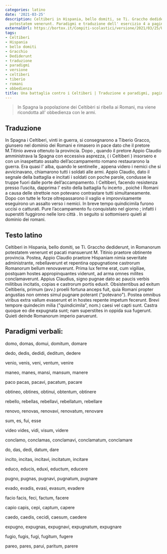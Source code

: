 ```yaml
---
categories: latino
date: '2021-03-25'
description: Celtiberi in Hispania, bello domiti, se Ti. Graccho dediderunt, in Romanorum
  potestatem venerunt. Paradigmi e traduzione dell' esercizio 4 a pagina 338.
externalUrl: https://bortox.it/Compiti-scolastici/versione/2021/03/25/Una-battaglia-contro-i-Celtiberi.html
tags:
- Celtiberi
- Hispania
- bello domiti
- Gracchio
- Dediderunt
- traduzione
- paradigmi
- versione
- celtiberi
- tiberio
- romani
- obbedienza
title: Una battaglia contro i Celtiberi | Traduzione e paradigmi, pagina 338 es. 4
---
```


> In Spagna la popolazione dei Celtibèri si ribella ai Romani, ma viene ricondotta all' obbedienza con le armi.

## Traduzione

In Spagna i Celtiberi, vinti in guerra, si consegnarono a Tiberio Gracco, giunsero nel dominio dei Romani e rimasero in pace dato che il pretore M.Titinio aveva ottenuto la provincia. Dopo , quando il pretore Appio Claudio amministrava la Spagna con eccessiva asprezza, ( i Celtiberi ) insorsero e con un inaspettato assalto dell’accampamento romano restaurarono la guerra. Era quasi l' alba, quando le sentinelle , appena videro i nemici che si avvicinavano, chiamarono tutti i soldati alle armi. Appio Claudio, dato il segnale della battaglia e incitati i soldati con poche parole, condusse le truppe fuori dalle porte dell’accampamento.  I Celtiberi, facendo resistenza presso l’uscita, dapprima l' esito della battaglia fu incerto , poiché i Romani a causa delle strettoie non potevano contrastare tutti simultaneamente. Dopo con tutte le forze oltrepassarono il vaglio e improvvisamente eseguirono un assalto verso i nemici. In breve tempo quindicimila furono uccisi o catturati. Pure l’accampamento fu conquistato nel giorno ; infatti i superstiti fuggirono nelle loro città . In seguito si sottomisero quieti al dominio dei romani. 

## Testo latino

Celtiberi in Hispania, bello domiti, se Ti. Graccho dediderunt, in Romanorum potestatem venerunt et pacati mansuerunt M. Titinio praetore obtinente provincia. Postea, Appio Claudio praetore Hispaniam nimia severitate administrante, rebellaverunt et repentina oppugnatione castrorum Romanorum bellum renovaverunt. Prima lux ferme erat, cum vigiliae, postquam hostes appropinquantes viderunt, ad arma omnes milites conclamaverunt. Appius Claudius, signo pugnae dato ac paucis verbis militibus incitatis, copias e castrorum portis eduxit. Obsistentibus ad exitum Celtiberis, primum (avv.) proelii fortuna anceps fuit, quia Romani propter angustias non omnes simul pugnare poterant ("potevano"). Postea omnibus viribus extra vallum evaserunt et in hostes repente impetum fecerunt. Brevi tempore quindecim milia ("quindicimila", nom.) caesi vel capti sunt. Castra quoque eo die expugnata sunt; nam superstites in oppida sua fugerunt. Quieti deinde Romanorum imperio paruerunt.

## Paradigmi verbali:

domo, domas, domui, domitum, domare

dedo, dedis, dedidi, deditum, dedere

venio, venis, veni, ventum, venire

maneo, manes, mansi, mansum, manere

paco pacas, pacavi, pacatum, pacare

obtineo, obtines, obtinui, obtentum, obtinere

rebello, rebellas, rebellavi, rebellatum, rebellare

renovo, renovas, renovavi, renovatum, renovare

sum, es, fui, esse

video vides, vidi, visum, videre

conclamo, conclamas, conclamavi, conclamatum, conclamare

do, das, dedi, datum, dare

incito, incitas, incitavi, incitatum, incitare

educo, educis, eduxi, eductum, educere

pugno, pugnas, pugnavi, pugnatum, pugnare

evado, evadis, evasi, evasum, evadere

facio facis, feci, factum, facere

capio capis, cepi, captum, capere

caedo, caedis, cecidi, caesum, caedere

expugno, expugnas, expugnavi, expugnatum, expugnare

fugio, fugis, fugi, fugitum, fugere

pareo, pares, parui, paritum, parere